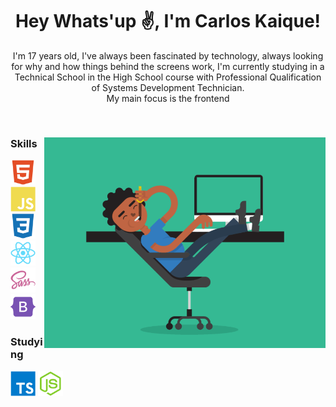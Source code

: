 <div align="center">
<h1 align="center">Hey Whats'up ✌️, I'm Carlos Kaique!</h1>
<p>I'm 17 years old, I've always been fascinated by technology, always looking for why and how things behind the screens work, I'm currently studying in a Technical School in the High School course with Professional Qualification of Systems Development Technician.<br>My main focus is the frontend</p>
</div>
<br>

<main display="flex">
<div class="img">
<img width="450px" align="right" src="./src/assets/psx.gif" alt="Guy coding">
</div>

<div class="content">
<h3>Skills</h3>
<a href="https://developer.mozilla.org/en-US/docs/Glossary/HTML5" target="_blank" rel="noreferrer"><img src="src/icons/html5.svg" width="40" height="40" alt="HTML5" />
<a href="https://developer.mozilla.org/en-US/docs/Web/JavaScript" target="_blank" rel="noreferrer"><img src="src/icons/javascript.svg" width="40" height="40" alt="Javascript" /></a>
<a href="https://developer.mozilla.org/pt-BR/docs/Web/CSS" target="_blank" rel="noreferrer"><img src="src/icons/css3.svg" width="40" height="40" alt="Css" /></a>
<a href="https://reactjs.org/" target="_blank" rel="noreferrer"><img src="src/icons/react.svg" width="40" height="40" alt="React" /></a>
<a href="https://sass-lang.com/" target="_blank" rel="noreferrer"><img src="src/icons/sass.svg" width="40" height="40" alt="Sass" /></a>
<a href="https://getbootstrap.com/" target="_blank" rel="noreferrer"><img src="src/icons/bootstrap.svg" width="40" height="40" alt="Bootstrap" /></a>

<br>
<h3>Studying</h3>
<a href="https://www.typescriptlang.org/" rel="nofollow"><img src="src/icons/typescript.svg" width="40" height="40" alt="Typescript"></a>
<a href="https://nodejs.org/en/" rel="nofollow"><img src="src/icons/nodejs.svg" width="40" height="40" alt="NodeJS"></a>
</div>
</main>
